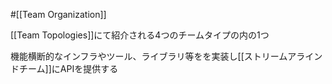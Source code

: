 #[[Team Organization]]

[[Team Topologies]]にて紹介される4つのチームタイプの内の1つ

機能横断的なインフラやツール、ライブラリ等をを実装し[[ストリームアラインドチーム]]にAPIを提供する